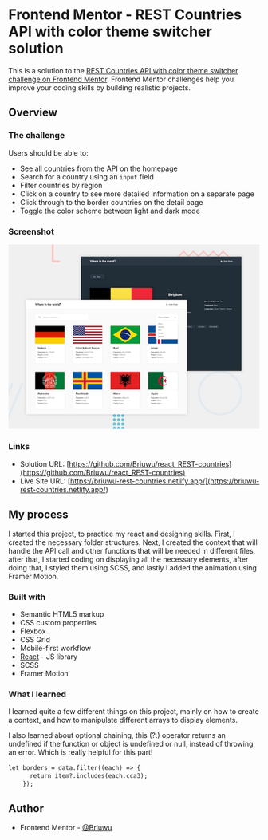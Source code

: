 # Frontend Mentor - REST Countries API with color theme switcher solution

This is a solution to the [REST Countries API with color theme switcher challenge on Frontend Mentor](https://www.frontendmentor.io/challenges/rest-countries-api-with-color-theme-switcher-5cacc469fec04111f7b848ca). Frontend Mentor challenges help you improve your coding skills by building realistic projects.

## Overview

### The challenge

Users should be able to:

- See all countries from the API on the homepage
- Search for a country using an `input` field
- Filter countries by region
- Click on a country to see more detailed information on a separate page
- Click through to the border countries on the detail page
- Toggle the color scheme between light and dark mode

### Screenshot

![](./design/desktop-preview.jpg)

### Links

- Solution URL: [https://github.com/Briuwu/react_REST-countries](https://github.com/Briuwu/react_REST-countries)
- Live Site URL: [https://briuwu-rest-countries.netlify.app/](https://briuwu-rest-countries.netlify.app/)

## My process

I started this project, to practice my react and designing skills. First, I created the necessary folder structures. Next, I created the context that will handle the API call and other functions that will be needed in different files, after that, I started coding on displaying all the necessary elements, after doing that, I styled them using SCSS, and lastly I added the animation using Framer Motion.

### Built with

- Semantic HTML5 markup
- CSS custom properties
- Flexbox
- CSS Grid
- Mobile-first workflow
- [React](https://reactjs.org/) - JS library
- SCSS
- Framer Motion

### What I learned

I learned quite a few different things on this project, mainly on how to create a context, and how to manipulate different arrays to display elements.

I also learned about optional chaining, this (?.) operator returns an undefined if the function or object is undefined or null, instead of throwing an error. Which is really helpful for this part!

```
let borders = data.filter((each) => {
      return item?.includes(each.cca3);
    });
```

## Author

- Frontend Mentor - [@Briuwu](https://www.frontendmentor.io/profile/Briuwu)
